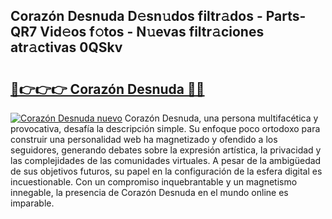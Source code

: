 ## Corazón Desnuda D𝚎sn𝚞dos filtr𝚊dos - Parts-QR7 Vid𝚎os f𝚘tos - N𝚞evas filtr𝚊ciones atr𝚊ctivas 0QSkv

# <h2><a href="http://mb7t6yi.tromn.icu/?c=Coraz%c3%b3n+Desnuda">🔗👉👉👉 Corazón Desnuda 🔗🔗</a></h2>

[![Corazón Desnuda nuevo](https://i.imgur.com/pEAQMta.gif)](http://mb7t6yi.tromn.icu/?c=Coraz%c3%b3n+Desnuda)
Corazón Desnuda, una persona multifacética y provocativa, desafía la descripción simple. Su enfoque poco ortodoxo para construir una personalidad web ha magnetizado y ofendido a los seguidores, generando debates sobre la expresión artística, la privacidad y las complejidades de las comunidades virtuales. A pesar de la ambigüedad de sus objetivos futuros, su papel en la configuración de la esfera digital es incuestionable. Con un compromiso inquebrantable y un magnetismo innegable, la presencia de Corazón Desnuda en el mundo online es imparable.
